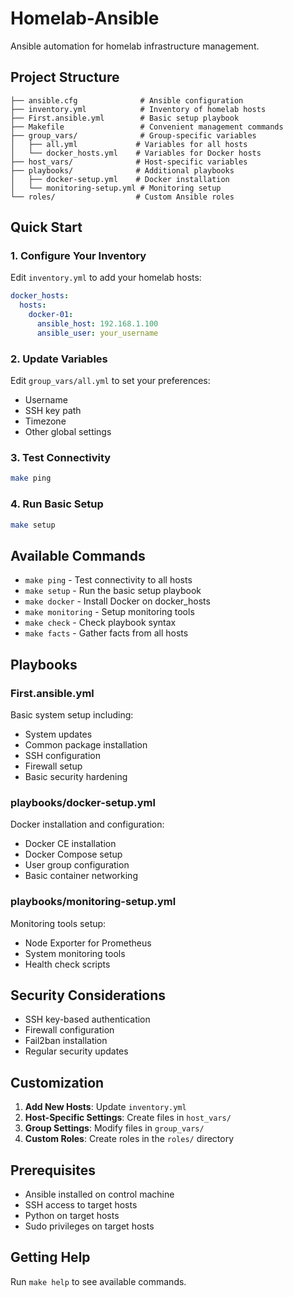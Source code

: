 # Homelab-Ansible

Ansible automation for homelab infrastructure management.

## Project Structure

```
├── ansible.cfg              # Ansible configuration
├── inventory.yml            # Inventory of homelab hosts
├── First.ansible.yml        # Basic setup playbook
├── Makefile                 # Convenient management commands
├── group_vars/              # Group-specific variables
│   ├── all.yml             # Variables for all hosts
│   └── docker_hosts.yml    # Variables for Docker hosts
├── host_vars/              # Host-specific variables
├── playbooks/              # Additional playbooks
│   ├── docker-setup.yml    # Docker installation
│   └── monitoring-setup.yml # Monitoring setup
└── roles/                  # Custom Ansible roles
```

## Quick Start

### 1. Configure Your Inventory

Edit `inventory.yml` to add your homelab hosts:

```yaml
docker_hosts:
  hosts:
    docker-01:
      ansible_host: 192.168.1.100
      ansible_user: your_username
```

### 2. Update Variables

Edit `group_vars/all.yml` to set your preferences:
- Username
- SSH key path
- Timezone
- Other global settings

### 3. Test Connectivity

```bash
make ping
```

### 4. Run Basic Setup

```bash
make setup
```

## Available Commands

- `make ping` - Test connectivity to all hosts
- `make setup` - Run the basic setup playbook
- `make docker` - Install Docker on docker_hosts
- `make monitoring` - Setup monitoring tools
- `make check` - Check playbook syntax
- `make facts` - Gather facts from all hosts

## Playbooks

### First.ansible.yml
Basic system setup including:
- System updates
- Common package installation
- SSH configuration
- Firewall setup
- Basic security hardening

### playbooks/docker-setup.yml
Docker installation and configuration:
- Docker CE installation
- Docker Compose setup
- User group configuration
- Basic container networking

### playbooks/monitoring-setup.yml
Monitoring tools setup:
- Node Exporter for Prometheus
- System monitoring tools
- Health check scripts

## Security Considerations

- SSH key-based authentication
- Firewall configuration
- Fail2ban installation
- Regular security updates

## Customization

1. **Add New Hosts**: Update `inventory.yml`
2. **Host-Specific Settings**: Create files in `host_vars/`
3. **Group Settings**: Modify files in `group_vars/`
4. **Custom Roles**: Create roles in the `roles/` directory

## Prerequisites

- Ansible installed on control machine
- SSH access to target hosts
- Python on target hosts
- Sudo privileges on target hosts

## Getting Help

Run `make help` to see available commands.
